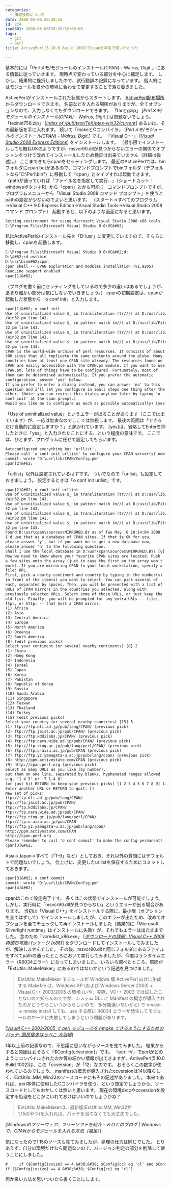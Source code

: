 ```yaml
---
categories:
  - 情報技術について
date: 2008-05-06 20:28:52
id: 274
iso8601: 2008-05-06T20:28:52+09:00
tags:
  - git
  - perl
title: ActivePerl(5.10.0 Build 1002)でcpanを本気で使いたかった

---
```


<p>基本的には「Perlメモ/モジュールのインストール(CPAN) - Walrus, Digit.」にある情報に従っていきます。
現時点で変わっている部分を中心に補足します。
しかし、結果的に挫折しましたので、試行錯誤の記録になっています。
個人的にはモジュールを自分の環境に合わせて変更することで落ち着きました。</p>

<p>
ActivePerlがインストールされた状態からスタートします。
<a href="http://www.activestate.com/activeperl/downloads">ActivePerl配布場所</a>からダウンロードできます。
名前などを入れる場所がありますが、全てオプションなので、入力しなくてもダウンロードできます。
「<quote>tarとgzip</quote>」 [<cite title="Source: Perlメモ/モジュールのインストール(CPAN) - Walrus, Digit.; Accessed Date: 5/6/2008">Perlメモ/モジュールのインストール(CPAN) - Walrus, Digit.</cite>] は問題ないでしょう。
「<quote>texinst756.zip</quote>」 [<cite title="Source: Index of /pub/text/TeX/ptex-win32/current; Accessed Date: 5/6/2008"><a href="http://www.ring.gr.jp/pub/text/TeX/ptex-win32/current/">Index of /pub/text/TeX/ptex-win32/current</a></cite>] あるいは、その最新版を手に入れます。
続いて「<quote>makeとCコンパイラ</quote>」 [<cite title="Source: Perlメモ/モジュールのインストール(CPAN) - Walrus, Digit.; Accessed Date: 5/6/2008">Perlメモ/モジュールのインストール(CPAN) - Walrus, Digit.</cite>] です。
「<quote>Visual C++</quote>」 [<cite title="Source: Visual Studio 2008 Express Editions; Accessed Date: 5/6/2008"><a href="http://www.microsoft.com/ja-jp/dev/express/default.aspx">Visual Studio 2008 Express Editions</a></cite>] をインストールします。
（最小限でインストールしても概ねOKのようですが、msvcr90.dllが見つからないエラーの関係でオプションをつけて改めてインストールしたため検証は出来ていません（詳細は後述）。）
ここまできたらcpanをセッティングします。
最近のActivePerlでは、binフォルダにcpan.batがあるので、コマンドプロンプトでbinフォルダ（デフォルトなら"C:&#92;Perl&#92;bin"）に移動して「cpan」とタイプすれば起動できます。
（pathが通っていれば「ファイル名を指定して実行...」（ショートカット：windowsボタン＋R）から「cpan」とかも可能。）
コマンドプロンプトですが、プログラムメニューから「Visual Studio 2008 コマンド プロンプト」を使うとpathの設定が少ないのでよいと思います。
（スタート→すべてのプログラム→Visual C++ 9.0 Express Edition→Visual Studio Tools→Visual Studio 2008 コマンド プロンプト）
起動すると、以下のような画面になると思います。</p>

```default
Setting environment for using Microsoft Visual Studio 2008 x86 tools.
C:\Program Files\Microsoft Visual Studio 9.0\VC&#62;
```

<p>私はActivePerlのインストール先を「D:&#92;usr」に変更していますので、そちらに移動し、cpanを起動します。</p>

```default
C:\Program Files\Microsoft Visual Studio 9.0\VC&#62;d:
D:\&#62;cd usr\bin
D:\usr\bin&#62;cpan
cpan shell -- CPAN exploration and modules installation (v1.9205)
ReadLine support enabled
cpan[1]&#62;
```

<p>（ブログを書く前にセッティングをしているので多少の違いはあるでしょうが、あまり細かい部分は気にしないでいきましょう。）
cpanの初期設定は、cpanが起動した状態から「o conf init」と入力します。</p>

```default
cpan[1]&#62; o conf init
Use of uninitialized value $_ in transliteration (tr///) at D:/usr/lib/File/Spec
/Win32.pm line 141.
Use of uninitialized value $_ in pattern match (m//) at D:/usr/lib/File/Spec/Win
32.pm line 143.
Use of uninitialized value $_ in transliteration (tr///) at D:/usr/lib/File/Spec
/Win32.pm line 141.
Use of uninitialized value $_ in pattern match (m//) at D:/usr/lib/File/Spec/Win
32.pm line 143.
CPAN is the world-wide archive of perl resources. It consists of about
300 sites that all replicate the same contents around the globe. Many
countries have at least one CPAN site already. The resources found on
CPAN are easily accessible with the CPAN.pm module. If you want to use
CPAN.pm, lots of things have to be configured. Fortunately, most of
them can be determined automatically. If you prefer the automatic
configuration, answer 'yes' below.
If you prefer to enter a dialog instead, you can answer 'no' to this
question and I'll let you configure in small steps one thing after the
other. (Note: you can revisit this dialog anytime later by typing 'o
conf init' at the cpan prompt.)
Would you like me to configure as much as possible automatically? [yes]
```

<p>「Use of uninitialized value」というエラーが出ることがあります（ここでは出ています）が、一応は無害なのでここでは無視します。
最後の質問は「できるだけ自動的に設定しますか？」と訊かれています。
[yes]は、省略してEnterを押したときに「yes」と入力されたことにする、という程度の意味です。
ここでは、ひとまず、プログラムに任せて設定してもらいます。</p>

```default
Autoconfigured everything but 'urllist'.
Please call 'o conf init urllist' to configure your CPAN server(s) now!
commit: wrote 'D:\usr\lib/CPAN/Config.pm'
cpan[2]&#62;
```

<p>「urllist」以外は設定されているはずです。
ついでなので「urllist」も設定しておきましょう。
設定するときは「o conf init urllist」です。</p>

```default
cpan[2]&#62; o conf init urllist
Use of uninitialized value $_ in transliteration (tr///) at D:/usr/lib/File/Spec
/Win32.pm line 141.
Use of uninitialized value $_ in pattern match (m//) at D:/usr/lib/File/Spec/Win
32.pm line 143.
Use of uninitialized value $_ in transliteration (tr///) at D:/usr/lib/File/Spec
/Win32.pm line 141.
Use of uninitialized value $_ in pattern match (m//) at D:/usr/lib/File/Spec/Win
32.pm line 143.
Found D:\usr\cpan\sources\MIRRORED.BY as of Tue May  6 10:14:04 2008
I'd use that as a database of CPAN sites. If that is OK for you,
please answer 'y', but if you want me to get a new database now,
please answer 'n' to the following question.
Shall I use the local database in D:\usr\cpan\sources\MIRRORED.BY? [y]
Now we need to know where your favorite CPAN sites are located. Push
a few sites onto the array (just in case the first on the array won't
work). If you are mirroring CPAN to your local workstation, specify a
file: URL.
First, pick a nearby continent and country by typing in the number(s)
in front of the item(s) you want to select. You can pick several of
each, separated by spaces. Then, you will be presented with a list of
URLs of CPAN mirrors in the countries you selected, along with
previously selected URLs. Select some of those URLs, or just keep the
old list. Finally, you will be prompted for any extra URLs -- file:,
ftp:, or http: -- that host a CPAN mirror.
(1) Africa
(2) Asia
(3) Central America
(4) Europe
(5) North America
(6) Oceania
(7) South America
(8) (edit previous picks)
Select your continent (or several nearby continents) [8] 2
(1) China
(2) Hong Kong
(3) Indonesia
(4) Israel
(5) Japan
(6) Korea
(7) Pakistan
(8) Republic of Korea
(9) Russia
(10) Saudi Arabia
(11) Singapore
(12) Taiwan
(13) Thailand
(14) Turkey
(15) (edit previous picks)
Select your country (or several nearby countries) [15] 5
(1) ftp://ftp.dti.ad.jp/pub/lang/CPAN/ (previous pick)
(2) ftp://ftp.jaist.ac.jp/pub/CPAN/ (previous pick)
(3) ftp://ftp.kddilabs.jp/CPAN/ (previous pick)
(4) ftp://ftp.nara.wide.ad.jp/pub/CPAN/ (previous pick)
(5) ftp://ftp.ring.gr.jp/pub/lang/perl/CPAN/ (previous pick)
(6) ftp://ftp.u-aizu.ac.jp/pub/CPAN (previous pick)
(7) ftp://ftp.yz.yamagata-u.ac.jp/pub/lang/cpan/ (previous pick)
(8) http://ppm.activestate.com/CPAN (previous pick)
(9) http://cpan.perl.org (previous pick)
Select as many URLs as you like (by number),
put them on one line, separated by blanks, hyphenated ranges allowed
e.g. '1 4 5' or '7 1-4 8'
(or just hit RETURN to keep your previous picks) [1 2 3 4 5 6 7 8 9] 1-9
Enter another URL or RETURN to quit: []
New set of picks:
ftp://ftp.dti.ad.jp/pub/lang/CPAN/
ftp://ftp.jaist.ac.jp/pub/CPAN/
ftp://ftp.kddilabs.jp/CPAN/
ftp://ftp.nara.wide.ad.jp/pub/CPAN/
ftp://ftp.ring.gr.jp/pub/lang/perl/CPAN/
ftp://ftp.u-aizu.ac.jp/pub/CPAN
ftp://ftp.yz.yamagata-u.ac.jp/pub/lang/cpan/
http://ppm.activestate.com/CPAN
http://cpan.perl.org
Please remember to call 'o conf commit' to make the config permanent!
cpan[3]&#62;
```

<p>Asia→Japan→すべて（「1-9」など）としておき、それ以外の質問にはデフォルトで問題ないでしょう。
仕上げに、変更したurllistを保存するためにコミットしておきます。</p>

```default
cpan[3]&#62; o conf commit
commit: wrote 'D:\usr\lib/CPAN/Config.pm'
cpan[4]&#62;
```

<p>cpanはこれで設定完了です。
多くはこの状態でインストールが可能でしょう。
しかし、実行時に「msvcr90.dllが見つからない」というエラーが出る場合があります。
当初は「Visual C++」をインストールする際に、最小限（オプションを全てはずして）でインストールしましたが、このエラーが出たため、改めてオプションを全てチェックして再インストールしました（結果的に「Microsoft Silverlight runtime」はインストールに失敗）が、それでもエラーは出たままでした。
念のため「<quote>vcredist_x86.exe</quote>」 [<cite title="Source: ダウンロードの詳細 : Visual C++ 2008 再頒布可能パッケージ (x86); Accessed Date: 5/6/2008"><a href="http://www.microsoft.com/ja-jp/download/details.aspx?id=29">ダウンロードの詳細 : Visual C++ 2008 再頒布可能パッケージ (x86)</a></cite>] をダウンロードしてインストールしてみましたが、解決しませんでした。
その後、msvcr90.dllと同じフォルダにあるファイルをすべてpathの通ったところにおいて実行してみましたが、今度はランタイムエラー（R6034エラー）になってしまいました。
いろいろ調べたところ、原因が「ExtUtils::MakeMaker」にあるのではないかという記述を見つけました。</p>

<blockquote cite="http://harapeko.asablo.jp/blog/2006/12/21/1041020" title="Source: Visual C++ 2003/2005 で perl モジュールを nmake できるようにするためのパッチ: 国民宿舎はらぺこ 大浴場; Accessed Date: 5/6/2008" class="blockquote"><p>ExtUtils::MakeMaker モジュールが Windows 版 ActivePerl 向けに生成する Makefile は、Windows XP (および Windows Server 2003) + Visual C++ 2003/2005 の環境 (いや、実際、VC++ 2003 では試したことないので知らんのですが、システム DLL に Manifest の概念が導入されたのがどうやらこいつかららしいので、多分間違いないかと) で nmake → nmake install しても、use する際に R6034 エラーが発生してモジュールのロードに失敗してしまうという問題があります。</p></blockquote>

<div class="cite"> [<cite><a href="http://harapeko.asablo.jp/blog/2006/12/21/1041020">Visual C++ 2003/2005 で perl モジュールを nmake できるようにするためのパッチ: 国民宿舎はらぺこ 大浴場</a></cite>] </div>

<p>1年以上前の記事なので、不思議に思いながらソースを見てみました。
結果からすると原因はおそらく「$Config{ccversion}」です。
「perl -V」でperlがどのようにコンパイルされたのか等の細かい情報が出てきますが、ActivePerl(5.10.0 Build 1002)は、この「ccversion」が「12」なのです。
おそらくこの数字が使われているのでしょう。
manifestの概念が導入されたccversionは14以降らしく、ExtUtils::MM_Win32のソースコードにもその記述がありました。
本来であれば、perl本体に使用したCコンパイラを使う、という想定でしょうから、ソースコードとしてもおかしくは無いと思います。
現在の環境のccやccversionを設定する処理をどこかにいれておけばいいのでしょうかね？</p>

<blockquote cite="http://blog.ko-c.jp/?eid=662980" title="Source: Windowsのフリーウェア、フリーソフトを紹介 - ＫＯＣのブログ | Windowsで、CPANからモジュールを入れる方法（補足）; Accessed Date: 5/6/2008" class="blockquote"><p>ExtUtils::MakeMakerは、最新版(ExtUtils::MM_Win32が
<br>1.15のやつ)を入れれば、パッチを当てなくても大丈夫でした。</p></blockquote>

<div class="cite"> [<cite>Windowsのフリーウェア、フリーソフトを紹介 - ＫＯＣのブログ | Windowsで、CPANからモジュールを入れる方法（補足）</cite>] </div>

<p>気になったので1.15のソースも見てみましたが、処理の仕方は同じでした。
とりあえず、自分の環境だけなら問題ないので、バージョン判定の部分を削除して使うことにしました。</p>

```default
#     if ($Config{ivsize} == 4 &#38;&#38; $Config{cc} eq 'cl' and $Config{ccversion} =~ /^(\d+)/ and $1 &#62;= 14)
if ($Config{ivsize} == 4 &#38;&#38; $Config{cc} eq 'cl')
```

<p>何か良い方法を思いついたら書くことにします。</p>
    	